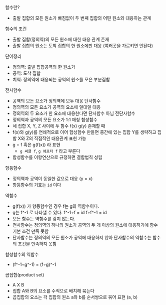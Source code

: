 함수란?
- 출발 집합의 모든 원소가 빠짐없이 두 번째 집합의 어떤 원소와 대응하는 관계

함수의 조건
- 출발 집합(정의역)의 모든 원소에 대한 대응 관계 존재 
- 출발 집합의 원소는 도착 집합의 한 원소에만 대응 (여러곳을 가르키면 안된다)

단어정리
- 정의역: 출발 집합공역의 한 원소가  
- 공역: 도착 집합
- 치역: 정의역에 대응되는 공역의 원소를 모은 부분집합  

전사함수
- 공역의 모든 요소가 정의역에 모두 대응
단사함수
- 정의역의 모든 요소가 공역의 요소에 일대일 대응
- 정의역의 두 요소가 한 요소에 대응한다면 단사함수 아님
전단사함수
- 정의역과 공역의 모든 요소가 1:1 매칭
합성함수
- 세 집합 X, Y, Z 사이에 두 함수 f(x) g(y) 존재할 때
- f(x)와 g(y)를 연왜적으로 이어 합성함수 만들면 중간에 있는 집합 Y를 생략하고 집합 X와 Z의 직접적인 대응관계 표현 가능
- g ∘ f 혹은 g(f(x)) 라 표현 
	- `g 써클 f`, `g 애프터 f` 라고 부른다
- 합성함수를 이항연산으로 규정하면 결합법칙 성립


항등함수
- 정의역과 공역이 동일한 값으로 대응 (y = x)
- 항등함수의 기호는 `id` 이다

역함수
- g(f(x)) 가 항등함수인 경우 f는 g의 역함수이다. 
- g는 f^-1 로 나타낼 수 있다. f^-1∘f = id  f∘f^-1 = id 
- 모든 함수는 역함수를 갖지 않는다.
- 전사함수는 정의역의 하나의 원소가 공역의 두 개 이상의 원소에 대응하기에 함수 기본 조건 만족 못함
- 단사함수는 정의역의 모든 원소가 공역에 대응하지 않아 단사함수의 역함수는 함수의 조건을 만족하지 못함

함성함수의 역함수
- (f^-1∘g^-1) = (f∘g)^-1

곱집합(product set)
- A X B
- 집합 A와 B의 요소를 수직으로 배치해 묶는다
- 곱집합의 요소는 각 집합의 원소 a와 b를 순서쌍으로 묶어 표현 (a, b)
